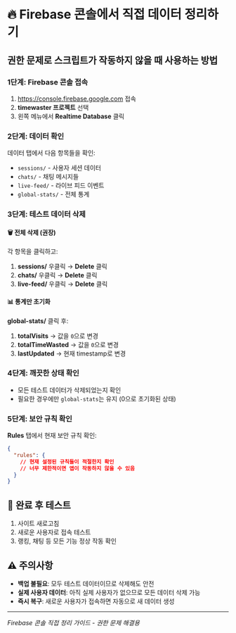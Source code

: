 # 🔥 Firebase 콘솔에서 직접 데이터 정리하기

## 권한 문제로 스크립트가 작동하지 않을 때 사용하는 방법

### 1단계: Firebase 콘솔 접속
1. https://console.firebase.google.com 접속
2. **timewaster 프로젝트** 선택
3. 왼쪽 메뉴에서 **Realtime Database** 클릭

### 2단계: 데이터 확인
데이터 탭에서 다음 항목들을 확인:
- `sessions/` - 사용자 세션 데이터
- `chats/` - 채팅 메시지들  
- `live-feed/` - 라이브 피드 이벤트
- `global-stats/` - 전체 통계

### 3단계: 테스트 데이터 삭제

#### 🗑️ 전체 삭제 (권장)
각 항목을 클릭하고:
1. **sessions/** 우클릭 → **Delete** 클릭
2. **chats/** 우클릭 → **Delete** 클릭  
3. **live-feed/** 우클릭 → **Delete** 클릭

#### 📊 통계만 초기화
**global-stats/** 클릭 후:
1. **totalVisits** → 값을 `0`으로 변경
2. **totalTimeWasted** → 값을 `0`으로 변경
3. **lastUpdated** → 현재 timestamp로 변경

### 4단계: 깨끗한 상태 확인
- 모든 테스트 데이터가 삭제되었는지 확인
- 필요한 경우에만 `global-stats`는 유지 (0으로 초기화된 상태)

### 5단계: 보안 규칙 확인
**Rules** 탭에서 현재 보안 규칙 확인:
```json
{
  "rules": {
    // 현재 설정된 규칙들이 적절한지 확인
    // 너무 제한적이면 앱이 작동하지 않을 수 있음
  }
}
```

## 🎯 완료 후 테스트
1. 사이트 새로고침
2. 새로운 사용자로 접속 테스트
3. 랭킹, 채팅 등 모든 기능 정상 작동 확인

## ⚠️ 주의사항
- **백업 불필요**: 모두 테스트 데이터이므로 삭제해도 안전
- **실제 사용자 데이터**: 아직 실제 사용자가 없으므로 모든 데이터 삭제 가능
- **즉시 복구**: 새로운 사용자가 접속하면 자동으로 새 데이터 생성

---
*Firebase 콘솔 직접 정리 가이드 - 권한 문제 해결용*
